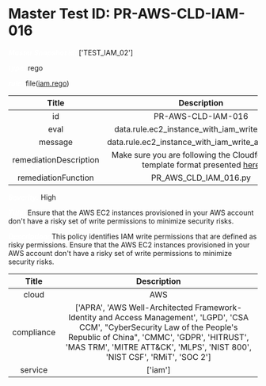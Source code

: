



# Master Test ID: PR-AWS-CLD-IAM-016


***<font color="white">Master Snapshot Id:</font>*** ['TEST_IAM_02']

***<font color="white">type:</font>*** rego

***<font color="white">rule:</font>*** file([iam.rego])  
  
  
  
  

|Title|Description|
| :---: | :---: |
|id|PR-AWS-CLD-IAM-016|
|eval|data.rule.ec2_instance_with_iam_write_access|
|message|data.rule.ec2_instance_with_iam_write_access_err|
|remediationDescription|Make sure you are following the Cloudformation template format presented <a href='https://boto3.amazonaws.com/v1/documentation/api/latest/reference/services/iam.html#IAM.Client.get_role' target='_blank'>here</a>|
|remediationFunction|PR_AWS_CLD_IAM_016.py|


***<font color="white">Severity:</font>*** High

***<font color="white">Title:</font>*** Ensure that the AWS EC2 instances provisioned in your AWS account don't have a risky set of write permissions to minimize security risks.

***<font color="white">Description:</font>*** This policy identifies IAM write permissions that are defined as risky permissions. Ensure that the AWS EC2 instances provisioned in your AWS account don't have a risky set of write permissions to minimize security risks.  
  
  

|Title|Description|
| :---: | :---: |
|cloud|AWS|
|compliance|['APRA', 'AWS Well-Architected Framework-Identity and Access Management', 'LGPD', 'CSA CCM', "CyberSecurity Law of the People's Republic of China", 'CMMC', 'GDPR', 'HITRUST', 'MAS TRM', 'MITRE ATT&CK', 'MLPS', 'NIST 800', 'NIST CSF', 'RMiT', 'SOC 2']|
|service|['iam']|



[iam.rego]: https://github.com/prancer-io/prancer-compliance-test/tree/master/aws/cloud/iam.rego
